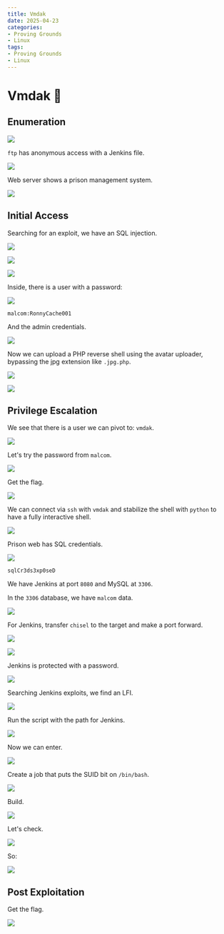 ```yaml
---
title: Vmdak
date: 2025-04-23
categories:
- Proving Grounds
- Linux
tags:
- Proving Grounds
- Linux
---
```


# Vmdak 🔸
<!-- more -->

## Enumeration

![](../assets/Pasted%20image%2020250423233807.png)

`ftp` has anonymous access with a Jenkins file.

![](../assets/Pasted%20image%2020250424020424.png)

Web server shows a prison management system.

![](../assets/Pasted%20image%2020250423234522.png)

## Initial Access

Searching for an exploit, we have an SQL injection.

![](../assets/Pasted%20image%2020250423235208.png)

![](../assets/Pasted%20image%2020250423235136.png)

![](../assets/Pasted%20image%2020250423235220.png)

Inside, there is a user with a password:

![](../assets/Pasted%20image%2020250423235327.png)

`malcom:RonnyCache001`

And the admin credentials.

![](../assets/Pasted%20image%2020250424000033.png)

Now we can upload a PHP reverse shell using the avatar uploader, bypassing the jpg extension like `.jpg.php`.

![](../assets/Pasted%20image%2020250424013942.png)

![](../assets/Pasted%20image%2020250424013850.png)

## Privilege Escalation

We see that there is a user we can pivot to: `vmdak`.

![](../assets/Pasted%20image%2020250424014210.png)

Let's try the password from `malcom`.

![](../assets/Pasted%20image%2020250424014232.png)

Get the flag.

![](../assets/Pasted%20image%2020250424014320.png)

We can connect via `ssh` with `vmdak` and stabilize the shell with `python` to have a fully interactive shell.

![](../assets/Pasted%20image%2020250424014626.png)

Prison web has SQL credentials.

![](../assets/Pasted%20image%2020250424022625.png)

`sqlCr3ds3xp0seD`

We have Jenkins at port `8080` and MySQL at `3306`.

In the `3306` database, we have `malcom` data.

![](../assets/Pasted%20image%2020250424022914.png)

For Jenkins, transfer `chisel` to the target and make a port forward.

![](../assets/Pasted%20image%2020250424171451.png)

![](../assets/Pasted%20image%2020250424171456.png)

Jenkins is protected with a password.

![](../assets/Pasted%20image%2020250424171609.png)

Searching Jenkins exploits, we find an LFI.

![](../assets/Pasted%20image%2020250424171429.png)

Run the script with the path for Jenkins.

![](../assets/Pasted%20image%2020250424171507.png)

Now we can enter.

![](../assets/Pasted%20image%2020250424171900.png)

Create a job that puts the SUID bit on `/bin/bash`.

![](../assets/Pasted%20image%2020250424172121.png)

Build.

![](../assets/Pasted%20image%2020250424172151.png)

Let's check.

![](../assets/Pasted%20image%2020250424172303.png)

So:

![](../assets/Pasted%20image%2020250424172312.png)

## Post Exploitation

Get the flag.

![](../assets/Pasted%20image%2020250424172322.png)
